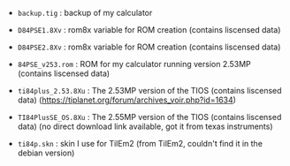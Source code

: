 - `backup.tig` : backup of my calculator

 - `D84PSE1.8Xv` : rom8x variable for ROM creation (contains liscensed data)

 - `D84PSE2.8Xv` : rom8x variable for ROM creation (contains liscensed data)

 - `84PSE_v253.rom` : ROM for my calculator running version 2.53MP (contains liscensed data)

 - `ti84plus_2.53.8Xu` : The 2.53MP version of the TIOS (contains liscensed data) (https://tiplanet.org/forum/archives_voir.php?id=1634)

 - `TI84PlusSE_OS.8Xu` : The 2.55MP version of the TIOS (contains liscensed data) (no direct download link available, got it from texas instruments)

 - `ti84p.skn` : skin I use for TilEm2 (from TilEm2, couldn't find it in the debian version)
